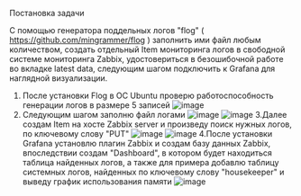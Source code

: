 Постановка задачи

С помощью генератора поддельных логов "flog" ( https://github.com/mingrammer/flog ) заполнить ими файл любым количеством, создать отдельный Item мониторинга логов в свободной системе мониторинга Zabbix, удостовериться в безошибочной работе во вкладке latest data, следующим шагом подключить к Grafana для наглядной визуализации.


1. После установки Flog в ОС Ubuntu проверю работоспособность генерации логов в размере 5 записей
![image](https://user-images.githubusercontent.com/73434222/145996982-de0ae83b-af15-435d-a9d5-20b5ae23e13f.png)
2. Следующим шагом заполню файл логами 
![image](https://user-images.githubusercontent.com/73434222/145997232-9a7a9b13-c3c9-4e7c-a288-dbc1cd1472b4.png)
![image](https://user-images.githubusercontent.com/73434222/145997342-ca0212e0-ca6b-4f23-afe3-401263ddf76c.png)
3.Далее создам Item на хосте Zabbix server и произведу поиск нужных логов, по ключевому слову "PUT"
![image](https://user-images.githubusercontent.com/73434222/145997594-1ebc3a76-aa72-4bb9-8d4c-5989836ea4ce.png)
![image](https://user-images.githubusercontent.com/73434222/145997733-0abbe976-2e51-401a-863c-b10d46ccffa1.png)
4.После установки Grafana установлю плагин Zabbix и создам базу данных Zabbix, впоследствии создам "Dashboard", в котором будет находиться таблица найденных логов, а также для примера добавлю таблицу системных логов, найденных по ключевому слову "housekeeper" и выведу график использования памяти
![image](https://user-images.githubusercontent.com/73434222/145998483-ed8057ab-a064-46a6-816f-37c913918275.png)
